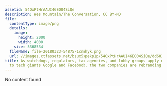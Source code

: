 ```yaml
---
assetid: 54OxPtHrAAUI46EO04SiQe
description: Wes Mountain/The Conversation, CC BY-ND
file:
  contentType: image/png
  details:
    image:
      height: 2000
      width: 4000
    size: 5368534
  fileName: file-20180323-54875-1cnnhyk.png
  url: //images.ctfassets.net/bsux5spekp1p/54OxPtHrAAUI46EO04SiQe/dd6039ba378566a9bca1b94cd225a883/file-20180323-54875-1cnnhyk.png
title: As watchdogs, regulators, tax agencies, and lobby groups apply more pressure
  to tech giants Google and Facebook, the two companies are rebranding in response.
---
```

No content found